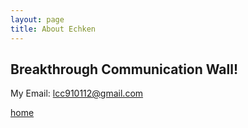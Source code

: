 ```yaml
---
layout: page
title: About Echken
---
```


## Breakthrough Communication Wall!
<!--
![My Bio](https://avatars2.githubusercontent.com/u/15205080?s=460&v=1){: width="200px" height="200px"}
-->
My Email: lcc910112@gmail.com


[home](<./>)

